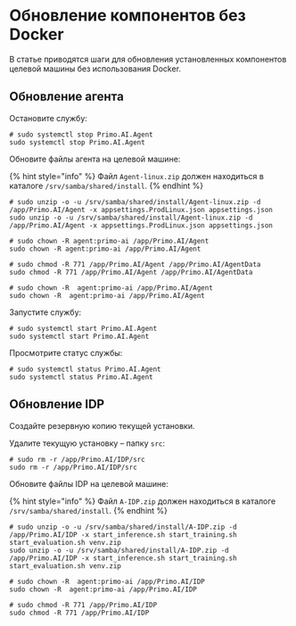# Обновление компонентов без Docker

В статье приводятся шаги для обновления установленных компонентов целевой машины без использования Docker.

## Обновление агента
Остановите службу:
```
# sudo systemctl stop Primo.AI.Agent
sudo systemctl stop Primo.AI.Agent
```

Обновите файлы агента на целевой машине:

{% hint style="info" %}
Файл `Agent-linux.zip` должен находиться в каталоге `/srv/samba/shared/install`.
{% endhint %}

```
# sudo unzip -o -u /srv/samba/shared/install/Agent-linux.zip -d /app/Primo.AI/Agent -x appsettings.ProdLinux.json appsettings.json
sudo unzip -o -u /srv/samba/shared/install/Agent-linux.zip -d /app/Primo.AI/Agent -x appsettings.ProdLinux.json appsettings.json
```
```
# sudo chown -R agent:primo-ai /app/Primo.AI/Agent
sudo chown -R agent:primo-ai /app/Primo.AI/Agent
```
```
# sudo chmod -R 771 /app/Primo.AI/Agent /app/Primo.AI/AgentData
sudo chmod -R 771 /app/Primo.AI/Agent /app/Primo.AI/AgentData
```
```
# sudo chown -R  agent:primo-ai /app/Primo.AI/Agent
sudo chown -R  agent:primo-ai /app/Primo.AI/Agent
```

Запустите службу:
```
# sudo systemctl start Primo.AI.Agent
sudo systemctl start Primo.AI.Agent
```
Просмотрите статус службы:
```
# sudo systemctl status Primo.AI.Agent
sudo systemctl status Primo.AI.Agent
```

## Обновление IDP

Создайте резервную копию текущей установки. 

Удалите текущую установку – папку `src`:
```
# sudo rm -r /app/Primo.AI/IDP/src
sudo rm -r /app/Primo.AI/IDP/src
```

Обновите файлы IDP на целевой машине:

{% hint style="info" %}
Файл `A-IDP.zip` должен находиться в каталоге `/srv/samba/shared/install`.
{% endhint %}

```
# sudo unzip -o -u /srv/samba/shared/install/A-IDP.zip -d /app/Primo.AI/IDP -x start_inference.sh start_training.sh  start_evaluation.sh venv.zip
sudo unzip -o -u /srv/samba/shared/install/A-IDP.zip -d /app/Primo.AI/IDP -x start_inference.sh start_training.sh  start_evaluation.sh venv.zip
```
```
# sudo chown -R  agent:primo-ai /app/Primo.AI/IDP
sudo chown -R  agent:primo-ai /app/Primo.AI/IDP
```
```
# sudo chmod -R 771 /app/Primo.AI/IDP
sudo chmod -R 771 /app/Primo.AI/IDP
```

